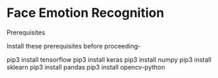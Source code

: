 # Face Emotion Recognition

Prerequisites

Install these prerequisites before proceeding-

 pip3 install tensorflow
 pip3 install keras
 pip3 install numpy
 pip3 install sklearn
 pip3 install pandas
 pip3 install opencv-python
